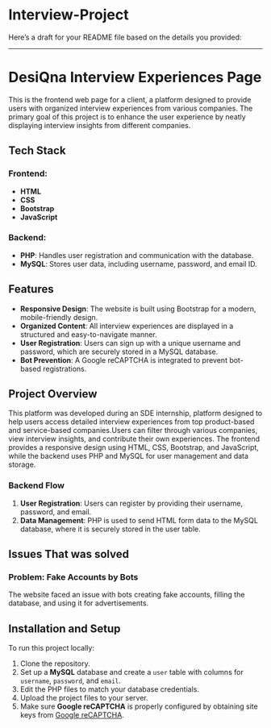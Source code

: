 # Interview-Project

Here’s a draft for your README file based on the details you provided:

---

# DesiQna Interview Experiences Page

This is the frontend web page for a client, a platform designed to provide users with organized interview experiences from various companies. The primary goal of this project is to enhance the user experience by neatly displaying interview insights from different companies.

## Tech Stack

### Frontend:
- **HTML**
- **CSS**
- **Bootstrap**
- **JavaScript**

### Backend:
- **PHP**: Handles user registration and communication with the database.
- **MySQL**: Stores user data, including username, password, and email ID.

## Features
- **Responsive Design**: The website is built using Bootstrap for a modern, mobile-friendly design.
- **Organized Content**: All interview experiences are displayed in a structured and easy-to-navigate manner.
- **User Registration**: Users can sign up with a unique username and password, which are securely stored in a MySQL database.
- **Bot Prevention**: A Google reCAPTCHA is integrated to prevent bot-based registrations.

## Project Overview

This platform was developed during an SDE internship, platform designed to help users access detailed interview experiences from top product-based and service-based companies.Users can filter through various companies, view interview insights, and contribute their own experiences. The frontend provides a responsive design using HTML, CSS, Bootstrap, and JavaScript, while the backend uses PHP and MySQL for user management and data storage.



### Backend Flow
1. **User Registration**: Users can register by providing their username, password, and email.
2. **Data Management**: PHP is used to send HTML form data to the MySQL database, where it is securely stored in the user table.

## Issues That was solved

### Problem: Fake Accounts by Bots
The website faced an issue with bots creating fake accounts, filling the database, and using it for advertisements.


## Installation and Setup

To run this project locally:

1. Clone the repository.
2. Set up a **MySQL** database and create a `user` table with columns for `username`, `password`, and `email`.
3. Edit the PHP files to match your database credentials.
4. Upload the project files to your server.
5. Make sure **Google reCAPTCHA** is properly configured by obtaining site keys from [Google reCAPTCHA](https://www.google.com/recaptcha).

  
